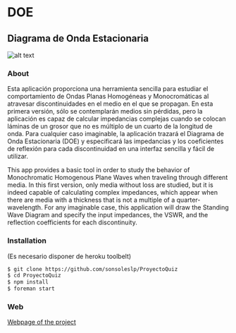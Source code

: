 # DOE

## Diagrama de Onda Estacionaria

![alt text][logo] 
### About

Esta aplicación proporciona una herramienta sencilla para estudiar el comportamiento de Ondas Planas Homogéneas y Monocromáticas al atravesar discontinuidades en el medio en el que se propagan. En esta primera versión, sólo se contemplarán medios sin pérdidas, pero la aplicación es capaz de calcular impedancias complejas cuando se colocan láminas de un grosor que no es múltiplo de un cuarto de la longitud de onda. Para cualquier caso imaginable, la aplicación trazará el Diagrama de Onda Estacionaria (DOE) y especificará las impedancias y los coeficientes de reflexión para cada discontinuidad en una interfaz sencilla y fácil de utilizar. 


This app provides a basic tool in order to study the behavior of Monochromatic Homogenous Plane Waves when traveling through different media. In this first version, only media without loss are studied, but it is indeed capable of calculating complex impedances, which appear when there are media with a thickness that is not a multiple of a quarter-wavelength. For any imaginable case, this application will draw the Standing Wave Diagram and specify the input impedances, the VSWR, and the reflection coefficients for each discontinuity.

### Installation
(Es necesario disponer de heroku toolbelt)

```sh
$ git clone https://github.com/sonsoleslp/ProyectoQuiz
$ cd ProyectoQuiz
$ npm install
$ foreman start
```
### Web

[Webpage of the project]


[Webpage of the project]:http://poynting.herokuapp.com
[logo]: http://sonsoleslp.neocities.org/maspeq.png
